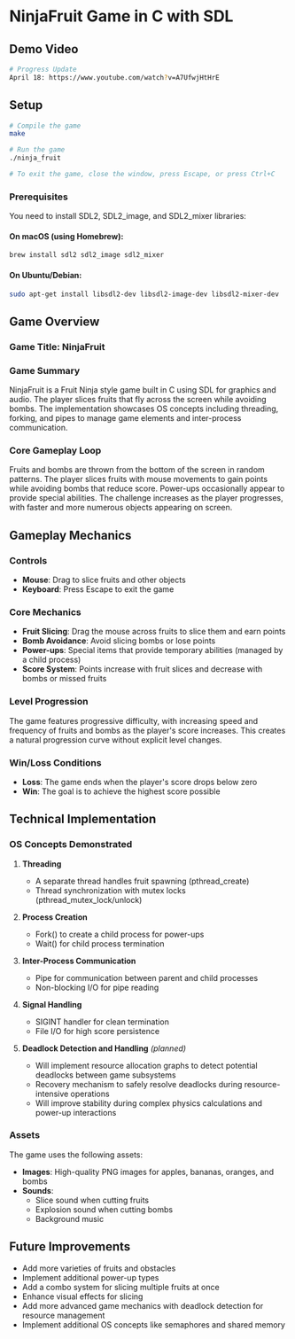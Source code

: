 # NinjaFruit Game in C with SDL

## Demo Video

```bash
# Progress Update
April 18: https://www.youtube.com/watch?v=A7UfwjHtHrE
```

## Setup

```bash
# Compile the game
make

# Run the game
./ninja_fruit

# To exit the game, close the window, press Escape, or press Ctrl+C
```

### Prerequisites

You need to install SDL2, SDL2_image, and SDL2_mixer libraries:

#### On macOS (using Homebrew):

```bash
brew install sdl2 sdl2_image sdl2_mixer
```

#### On Ubuntu/Debian:

```bash
sudo apt-get install libsdl2-dev libsdl2-image-dev libsdl2-mixer-dev
```

## Game Overview

### Game Title: NinjaFruit

### Game Summary

NinjaFruit is a Fruit Ninja style game built in C using SDL for graphics and audio. The player slices fruits that fly across the screen while avoiding bombs. The implementation showcases OS concepts including threading, forking, and pipes to manage game elements and inter-process communication.

### Core Gameplay Loop

Fruits and bombs are thrown from the bottom of the screen in random patterns. The player slices fruits with mouse movements to gain points while avoiding bombs that reduce score. Power-ups occasionally appear to provide special abilities. The challenge increases as the player progresses, with faster and more numerous objects appearing on screen.

## Gameplay Mechanics

### Controls

- **Mouse**: Drag to slice fruits and other objects
- **Keyboard**: Press Escape to exit the game

### Core Mechanics

- **Fruit Slicing**: Drag the mouse across fruits to slice them and earn points
- **Bomb Avoidance**: Avoid slicing bombs or lose points
- **Power-ups**: Special items that provide temporary abilities (managed by a child process)
- **Score System**: Points increase with fruit slices and decrease with bombs or missed fruits

### Level Progression

The game features progressive difficulty, with increasing speed and frequency of fruits and bombs as the player's score increases. This creates a natural progression curve without explicit level changes.

### Win/Loss Conditions

- **Loss**: The game ends when the player's score drops below zero
- **Win**: The goal is to achieve the highest score possible

## Technical Implementation

### OS Concepts Demonstrated

1. **Threading**

   - A separate thread handles fruit spawning (pthread_create)
   - Thread synchronization with mutex locks (pthread_mutex_lock/unlock)

2. **Process Creation**

   - Fork() to create a child process for power-ups
   - Wait() for child process termination

3. **Inter-Process Communication**

   - Pipe for communication between parent and child processes
   - Non-blocking I/O for pipe reading

4. **Signal Handling**

   - SIGINT handler for clean termination
   - File I/O for high score persistence

5. **Deadlock Detection and Handling** _(planned)_
   - Will implement resource allocation graphs to detect potential deadlocks between game subsystems
   - Recovery mechanism to safely resolve deadlocks during resource-intensive operations
   - Will improve stability during complex physics calculations and power-up interactions

### Assets

The game uses the following assets:

- **Images**: High-quality PNG images for apples, bananas, oranges, and bombs
- **Sounds**:
  - Slice sound when cutting fruits
  - Explosion sound when cutting bombs
  - Background music

## Future Improvements

- Add more varieties of fruits and obstacles
- Implement additional power-up types
- Add a combo system for slicing multiple fruits at once
- Enhance visual effects for slicing
- Add more advanced game mechanics with deadlock detection for resource management
- Implement additional OS concepts like semaphores and shared memory
